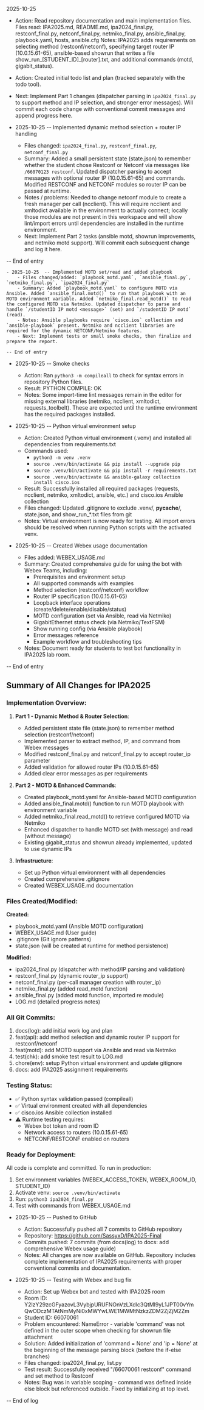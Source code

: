 2025-10-25

- Action: Read repository documentation and main implementation files.
	Files read: IPA2025.md, README.md, ipa2024_final.py, restconf_final.py, netconf_final.py, netmiko_final.py, ansible_final.py, playbook.yaml, hosts, ansible.cfg
	Notes: IPA2025 adds requirements on selecting method (restconf/netconf), specifying target router IP (10.0.15.61-65), ansible-based showrun that writes a file show_run_[STUDENT_ID]_[router].txt, and additional commands (motd, gigabit_status).

- Action: Created initial todo list and plan (tracked separately with the todo tool).

- Next: Implement Part 1 changes (dispatcher parsing in `ipa2024_final.py` to support method and IP selection, and stronger error messages). Will commit each code change with conventional commit messages and append progress here.

- 2025-10-25  -- Implemented dynamic method selection + router IP handling
	- Files changed: `ipa2024_final.py`, `restconf_final.py`, `netconf_final.py`
	- Summary: Added a small persistent state (state.json) to remember whether the student chose Restconf or Netconf via messages like `/66070123 restconf`. Updated dispatcher parsing to accept messages with optional router IP (10.0.15.61-65) and commands. Modified RESTCONF and NETCONF modules so router IP can be passed at runtime.
	- Notes / problems: Needed to change netconf module to create a fresh manager per call (ncclient). This will require ncclient and xmltodict available in the environment to actually connect; locally those modules are not present in this workspace and will show lint/import errors until dependencies are installed in the runtime environment.
	- Next: Implement Part 2 tasks (ansible motd, showrun improvements, and netmiko motd support). Will commit each subsequent change and log it here.

-- End of entry

	- 2025-10-25  -- Implemented MOTD set/read and added playbook
		- Files changed/added: `playbook_motd.yaml`, `ansible_final.py`, `netmiko_final.py`, `ipa2024_final.py`
		- Summary: Added `playbook_motd.yaml` to configure MOTD via Ansible. Added `ansible_final.motd()` to run that playbook with an MOTD environment variable. Added `netmiko_final.read_motd()` to read the configured MOTD via Netmiko. Updated dispatcher to parse and handle `/studentID IP motd <message>` (set) and `/studentID IP motd` (read).
		- Notes: Ansible playbooks require `cisco.ios` collection and `ansible-playbook` present. Netmiko and ncclient libraries are required for the dynamic NETCONF/Netmiko features.
		- Next: Implement tests or small smoke checks, then finalize and prepare the report.

	-- End of entry

- 2025-10-25  -- Smoke checks
  - Action: Ran `python3 -m compileall` to check for syntax errors in repository Python files.
  - Result: PYTHON COMPILE: OK
  - Notes: Some import-time lint messages remain in the editor for missing external libraries (netmiko, ncclient, xmltodict, requests_toolbelt). These are expected until the runtime environment has the required packages installed.

- 2025-10-25  -- Python virtual environment setup
  - Action: Created Python virtual environment (.venv) and installed all dependencies from requirements.txt
  - Commands used:
    - `python3 -m venv .venv`
    - `source .venv/bin/activate && pip install --upgrade pip`
    - `source .venv/bin/activate && pip install -r requirements.txt`
    - `source .venv/bin/activate && ansible-galaxy collection install cisco.ios`
  - Result: Successfully installed all required packages (requests, ncclient, netmiko, xmltodict, ansible, etc.) and cisco.ios Ansible collection
  - Files changed: Updated .gitignore to exclude .venv/, __pycache__/, state.json, and show_run_*.txt files from git
  - Notes: Virtual environment is now ready for testing. All import errors should be resolved when running Python scripts with the activated venv.

- 2025-10-25  -- Created Webex usage documentation
  - Files added: WEBEX_USAGE.md
  - Summary: Created comprehensive guide for using the bot with Webex Teams, including:
    - Prerequisites and environment setup
    - All supported commands with examples
    - Method selection (restconf/netconf) workflow
    - Router IP specification (10.0.15.61-65)
    - Loopback interface operations (create/delete/enable/disable/status)
    - MOTD configuration (set via Ansible, read via Netmiko)
    - GigabitEthernet status check (via Netmiko/TextFSM)
    - Show running config (via Ansible playbook)
    - Error messages reference
    - Example workflow and troubleshooting tips
  - Notes: Document ready for students to test bot functionality in IPA2025 lab room.

-- End of entry

## Summary of All Changes for IPA2025

### Implementation Overview:
1. **Part 1 - Dynamic Method & Router Selection**: 
   - Added persistent state file (state.json) to remember method selection (restconf/netconf)
   - Implemented parser to extract method, IP, and command from Webex messages
   - Modified restconf_final.py and netconf_final.py to accept router_ip parameter
   - Added validation for allowed router IPs (10.0.15.61-65)
   - Added clear error messages as per requirements

2. **Part 2 - MOTD & Enhanced Commands**:
   - Created playbook_motd.yaml for Ansible-based MOTD configuration
   - Added ansible_final.motd() function to run MOTD playbook with environment variable
   - Added netmiko_final.read_motd() to retrieve configured MOTD via Netmiko
   - Enhanced dispatcher to handle MOTD set (with message) and read (without message)
   - Existing gigabit_status and showrun already implemented, updated to use dynamic IPs

3. **Infrastructure**:
   - Set up Python virtual environment with all dependencies
   - Created comprehensive .gitignore
   - Created WEBEX_USAGE.md documentation

### Files Created/Modified:
**Created:**
- playbook_motd.yaml (Ansible MOTD configuration)
- WEBEX_USAGE.md (User guide)
- .gitignore (Git ignore patterns)
- state.json (will be created at runtime for method persistence)

**Modified:**
- ipa2024_final.py (dispatcher with method/IP parsing and validation)
- restconf_final.py (dynamic router_ip support)
- netconf_final.py (per-call manager creation with router_ip)
- netmiko_final.py (added read_motd function)
- ansible_final.py (added motd function, imported re module)
- LOG.md (detailed progress notes)

### All Git Commits:
1. docs(log): add initial work log and plan
2. feat(api): add method selection and dynamic router IP support for restconf/netconf
3. feat(motd): add MOTD support via Ansible and read via Netmiko
4. test(chk): add smoke test result to LOG.md
5. chore(env): setup Python virtual environment and update gitignore
6. docs: add IPA2025 assignment requirements

### Testing Status:
- ✅ Python syntax validation passed (compileall)
- ✅ Virtual environment created with all dependencies
- ✅ cisco.ios Ansible collection installed
- ⚠️ Runtime testing requires: 
  - Webex bot token and room ID
  - Network access to routers (10.0.15.61-65)
  - NETCONF/RESTCONF enabled on routers

### Ready for Deployment:
All code is complete and committed. To run in production:
1. Set environment variables (WEBEX_ACCESS_TOKEN, WEBEX_ROOM_ID, STUDENT_ID)
2. Activate venv: `source .venv/bin/activate`
3. Run: `python3 ipa2024_final.py`
4. Test with commands from WEBEX_USAGE.md

- 2025-10-25  -- Pushed to GitHub
  - Action: Successfully pushed all 7 commits to GitHub repository
  - Repository: https://github.com/SassyxD/IPA2025-Final
  - Commits pushed: 7 commits (from docs(log) to docs: add comprehensive Webex usage guide)
  - Notes: All changes are now available on GitHub. Repository includes complete implementation of IPA2025 requirements with proper conventional commits and documentation.

- 2025-10-25  -- Testing with Webex and bug fix
  - Action: Set up Webex bot and tested with IPA2025 room
  - Room ID: Y2lzY29zcGFyazovL3VybjpURUFNOnVzLXdlc3QtMl9yL1JPT00vYmQwODczMTAtNmMyNi0xMWYwLWE1MWMtNzkzZDM2ZjZjM2Zm
  - Student ID: 66070061
  - Problem encountered: NameError - variable 'command' was not defined in the outer scope when checking for showrun file attachment
  - Solution: Added initialization of 'command = None' and 'ip = None' at the beginning of the message parsing block (before the if-else branches)
  - Files changed: ipa2024_final.py, list.py
  - Test result: Successfully received "/66070061 restconf" command and set method to Restconf
  - Notes: Bug was in variable scoping - command was defined inside else block but referenced outside. Fixed by initializing at top level.

-- End of log